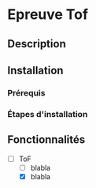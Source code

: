 # Epreuve Tof  

## Description 



## Installation

### Prérequis

### Étapes d'installation




## Fonctionnalités

- [ ] ToF
    - [ ] blabla
    - [X] blabla